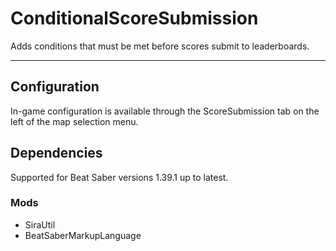 # ConditionalScoreSubmission
Adds conditions that must be met before scores submit to leaderboards.

---

## Configuration
In-game configuration is available through the ScoreSubmission tab on the left of the map selection menu.

## Dependencies

Supported for Beat Saber versions 1.39.1 up to latest.

### Mods

- SiraUtil
- BeatSaberMarkupLanguage